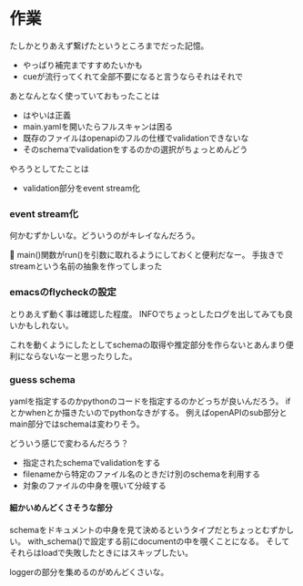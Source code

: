 # 作業

たしかとりあえず繋げたというところまでだった記憶。

- やっぱり補完まですすめたいかも
- cueが流行ってくれて全部不要になると言うならそれはそれで

あとなんとなく使っていておもったことは

- はやいは正義
- main.yamlを開いたらフルスキャンは困る
- 既存のファイルはopenapiのフルの仕様でvalidationできないな
- そのschemaでvalidationをするのかの選択がちょっとめんどう

やろうとしてたことは

- validation部分をevent stream化

### event stream化

何かむずかしいな。どういうのがキレイなんだろう。

:feet: main()関数がrun()を引数に取れるようにしておくと便利だなー。
手抜きでstreamという名前の抽象を作ってしまった

### emacsのflycheckの設定

とりあえず動く事は確認した程度。
INFOでちょっとしたログを出してみても良いかもしれない。

これを動くようにしたとしてschemaの取得や推定部分を作らないとあんまり便利にならないなーと思ったりした。

### guess schema

yamlを指定するのかpythonのコードを指定するのかどっちが良いんだろう。
ifとかwhenとか描きたいのでpythonなきがする。
例えばopenAPIのsub部分とmain部分ではschemaは変わりそう。

どういう感じで変わるんだろう？

- 指定されたschemaでvalidationをする
- filenameから特定のファイル名のときだけ別のschemaを利用する
- 対象のファイルの中身を覗いて分岐する

#### 細かいめんどくさそうな部分

schemaをドキュメントの中身を見て決めるというタイプだとちょっとむずかしい。
with_schema()で設定する前にdocumentの中を覗くことになる。
そしてそれらはloadで失敗したときにはスキップしたい。

loggerの部分を集めるのがめんどくさいな。

